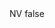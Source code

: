 <?xml version="1.0" encoding="UTF-8"?>
<CustomMetadata xmlns="http://soap.sforce.com/2006/04/metadata">
    <label>NV</label>
    <protected>false</protected>
</CustomMetadata>
